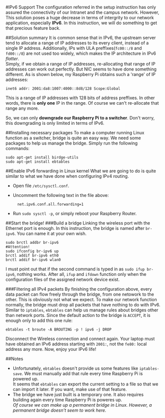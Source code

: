 #IPv6 Support
The configuration referred in the setup instruction has only assured the connectivity of our Intranet and the campus network. However, This solution poses a huge decrease in terms of intergrity to our network application, especially **IPv6**. In this instruction, we will do something to get that precious feature back.

##Solution summary
It is common sense that in IPv6, the upstream server tend to allocate a range of IP addresses to its every client, instead of a single IP address. Additionally, IPs with ULA preffixes(`fc00::/8` and `fd00::/8`) are not used too widely, which makes the IP architecture in IPv6 *flatter*.  
Simply, if we obtain a range of IP addresses, re-allocating that range of IP addresses can work out perfectly. But NIC seems to have done something different. As is shown below, my Raspberry Pi obtains such a 'range' of IP addresses:

	inet6 addr: 2001:da8:1007:4000::8d8/128 Scope:Global

This is a range of IP addresses with 128 bits of address preffixes. In other words, there is **only one** IP in the range. Of course we can't re-allocate that range any more.

So, we can only **downgrade our Raspberry Pi to a switcher**. Don't worry, this downgrading is only limited in terms of IPv6.

##Installing necessary packages
To make a computer running Linux function as a switcher, bridge is quite an easy way. We need some packages to help us manage the bridge. Simply run the following commands:

	sudo apt-get install birdge-utils
	sudo apt-get install ebtables

##Enable IPv6 forwarding in Linux kernel
What we are going to do is quite similar to what we have done when configuring IPv4 routing.

* Open file `/etc/sysctl.conf`.
* Uncomment the following text in the file above:

		net.ipv6.conf.all.forwarding=1
* Run `sudo sysctl -p`, or simply reboot your Raspberry Router.

##Start the bridge!
###Build a bridge
Linking the wireless port with the Ethernet port is enough. In this instruction, the bridge is named after `br-ipv6`. You can name it at your own wish.

	sudo brctl addbr br-ipv6
	#Attention!
	sudo ifconfig br-ipv6 up	
	brctl addif br-ipv6 eth0
	brctl addif br-ipv6 wlan0

I must point out that if the second command is typed in as `sudo ifup br-ipv6`, nothing works. After all, `ifup` and `ifdown` function only when the configuration files of the assigned network device exist.

###Filtering all IPv4 packets
By finishing the configuration above, every data packet can flow freely through the bridge, from one netowork to the other. This is obviously not what we expect. To make our network function normally, the bridge must drop all packets that have nothing to do with IPv6.  
Similar to `iptables`, `ebtables` can help us manage rules about bridges other than network ports. Since the default action to the bridge is `ACCEPT`, it is enough only to add this one rule:

	ebtables -t broute -A BROUTING -p ! ipv6 -j DROP

Disconnect the Wireless connection and connect again. Your laptop must have obtained an IPv6 address starting with `2001:`, not the `fe80:` local address any more. Now, enjoy your IPv6 life!

##Notes
* Unfortunately, `ebtables` doesn't provide us some features like `iptables-save`. We must manually add that rule every time Raspberry Pi is powered up.  
It seems that `ebtables` can export the current setting to a file so that we can import it later. If you want, make use of that feature.
* The bridge we have just built is a temporary one. It also requires building again every time Raspberry Pi is poweres up.  
*Of course we can make up a permanent bridge in Linux. However, a permanent bridge doesn't seem to work here.*
